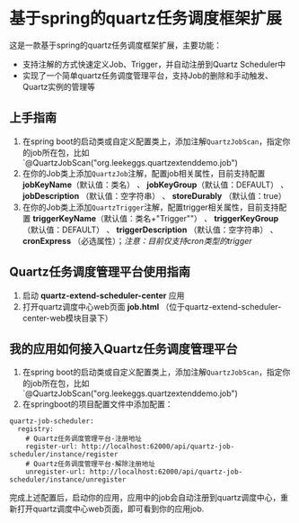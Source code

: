 # 基于spring的quartz任务调度框架扩展

这是一款基于spring的quartz任务调度框架扩展，主要功能：

- 支持注解的方式快速定义Job、Trigger，并自动注册到Quartz Scheduler中
- 实现了一个简单quartz任务调度管理平台，支持Job的删除和手动触发、Quartz实例的管理等

## 上手指南

1. 在spring boot的启动类或自定义配置类上，添加注解`QuartzJobScan`，指定你的job所在包，比如`@QuartzJobScan("org.leekeggs.quartzextenddemo.job")
2. 在你的Job类上添加`QuartzJob`注解，配置job相关属性，目前支持配置 **jobKeyName**（默认值：类名） 、 **jobKeyGroup**（默认值：DEFAULT） 、 **jobDescription**
   （默认值：空字符串） 、 **storeDurably** （默认值：true）
3. 在你的Job类上添加`QuartzTrigger`注解，配置trigger相关属性，目前支持配置 **triggerKeyName**（默认值：类名+"Trigger""） 、 **triggerKeyGroup**（默认值：DEFAULT） 、 **triggerDescription**
   （默认值：空字符串） 、 **cronExpress** （必选属性）；*注意：目前仅支持cron类型的trigger*

## Quartz任务调度管理平台使用指南

1. 启动 **quartz-extend-scheduler-center** 应用
2. 打开quartz调度中心web页面 **job.html** （位于quartz-extend-scheduler-center-web模块目录下）

## 我的应用如何接入Quartz任务调度管理平台

1. 在spring boot的启动类或自定义配置类上，添加注解`QuartzJobScan`，指定你的job所在包，比如`@QuartzJobScan("org.leekeggs.quartzextenddemo.job")
2. 在springboot的项目配置文件中添加配置：
```
quartz-job-scheduler:
  registry:
    # Quartz任务调度管理平台-注册地址
    register-url: http://localhost:62000/api/quartz-job-scheduler/instance/register
    # Quartz任务调度管理平台-解除注册地址
    unregister-url: http://localhost:62000/api/quartz-job-scheduler/instance/unregister
```

完成上述配置后，启动你的应用，应用中的job会自动注册到quartz调度中心，重新打开quartz调度中心web页面，即可看到你的应用job.